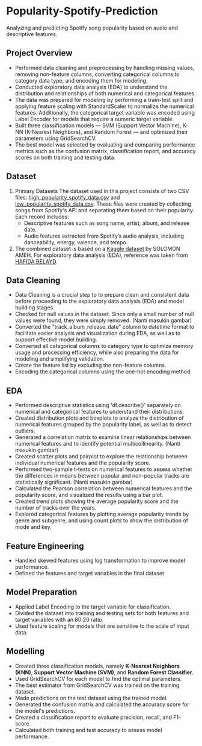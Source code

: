 # Popularity-Spotify-Prediction
Analyzing and predicting Spotify song popularity based on audio and descriptive features.

## Project Overview
- Performed data cleaning and preprocessing by handling missing values, removing non-feature columns, converting categorical columns to category data type, and encoding them for modeling.
- Conducted exploratory data analysis (EDA) to understand the distribution and relationships of both numerical and categorical features.
- The data was prepared for modeling by performing a train-test split and applying feature scaling with StandardScaler to normalize the numerical features. Additionally, the categorical target variable was encoded using Label Encoder for models that require a numeric target variable.
- Built three classification models — SVM (Support Vector Machine), K-NN (K-Nearest Neighbors), and Random Forest — and optimized their parameters using GridSearchCV.
- The best model was selected by evaluating and comparing performance metrics such as the confusion matrix, classification report, and accuracy scores on both training and testing data.

## Dataset 
1. Primary Datasets
   The dataset used in this project consists of two CSV files: [high_popularity_spotify_data.csv](https://github.com/novendo-rgb/Popularity-Spotify-Prediction/blob/main/Dataset/high_popularity_spotify_data.csv)       and [low_popularity_spotify_data.csv](https://github.com/novendo-rgb/Popularity-Spotify-Prediction/blob/main/Dataset/low_popularity_spotify_data.csv). These files were created by collecting songs from Spotify's    API and separating them based on their popularity.
   Each record includes:
   - Descriptive features such as song name, artist, album, and release date.
   - Audio features extracted from Spotify’s audio analysis, including danceability, energy, valence, and tempo.
2. The combined dataset is based on a [Kaggle dataset](https://www.kaggle.com/datasets/solomonameh/spotify-music-dataset) by SOLOMON AMEH. For exploratory data analysis (EDA), reference was taken from       [HAFIDA BELAYD](https://www.kaggle.com/code/hafidabelayd/eda-spotify/notebook).

 ## Data Cleaning
- Data Cleaning is a crucial step to to prepare clean and consistent data before proceeding to the exploratory data analysis (EDA) and model building stages.
- Checked for null values in the dataset. Since only a small number of null values were found, they were simply removed. (Nanti masukin gambar)
- Converted the "track_album_release_date" column to datetime format to facilitate easier analysis and visualization during EDA, as well as to support effective model building.
- Converted all categorical columns to category type to optimize memory usage and processing efficiency, while also preparing the data for modeling and simplifying validation.
- Create the feature list by excluding the non-feature columns.
- Encoding the categorical columns using the one-hot encoding method.

## EDA
- Performed descriptive statistics using 'df.describe()' separately on numerical and categorical features to understand their distributions.
- Created distribution plots and boxplots to analyze the distribution of numerical features grouped by the popularity label, as well as to detect outliers.
- Generated a correlation matrix to examine linear relationships between numerical features and to identify potential multicollinearity. (Nanti masukin gambar)
- Created scatter plots and pairplot to explore the relationship between individual numerical features and the popularity score.
- Performed two-sample t-tests on numerical features to assess whether the differences in means between popular and non-popular tracks are statistically significant. (Nanti masukin gambar)
- Calculated the Pearson correlation between numerical features and the popularity score, and visualized the results using a bar plot.
- Created trend plots showing the average popularity score and the number of tracks over the years.
- Explored categorical features by plotting average popularity trends by genre and subgenre, and using count plots to show the distribution of mode and key.

## Feature Engineering
- Handled skewed features using log transformation to improve model performance.
- Defined the features and target variables in the final dataset

## Model Preparation
- Applied Label Encoding to the target variable for classification.
- Divided the dataset into training and testing sets for both features and target variables with an 80:20 ratio.
- Used feature scaling for models that are sensitive to the scale of input data.

## Modelling
- Created three classification models, namely **K-Nearest Neighbors (KNN)**, **Support Vector Machine (SVM)**, and **Random Forest Classifier**.
- Used GridSearchCV for each model to find the optimal parameters.
- The best estimator from GridSearchCV was trained on the training dataset.
- Made predictions on the test dataset using the trained model.
- Generated the confusion matrix and calculated the accuracy score for the model's predictions.
- Created a classification report to evaluate precision, recall, and F1-score.
- Calculated both training and test accuracy to assess model performance.













